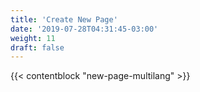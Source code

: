 ```yaml
---
title: 'Create New Page'
date: '2019-07-28T04:31:45-03:00'
weight: 11
draft: false
---
```


{{< contentblock "new-page-multilang" >}}
